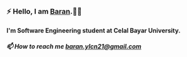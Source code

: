 ### ⚡ Hello, I am [Baran].👋👋 
#### I'm Software Engineering student at Celal Bayar University.
##### 📫 How to reach me baran.ylcn21@gmail.com 
[Baran]: <https://www.linkedin.com/in/byalcin21/>
